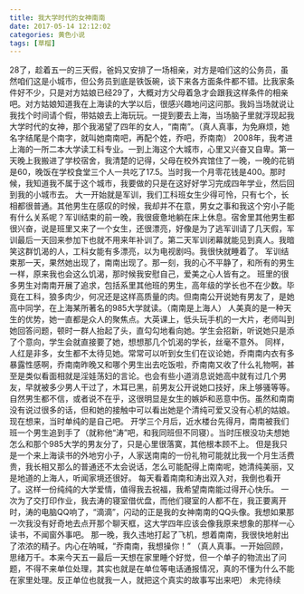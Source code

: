 ```yaml
---
title: 我大学时代的女神南南
date: 2017-05-14 12:12:02
categories: 黄色小说
tags: [草榴]
---
```

28了，趁着五一的三天假，爸妈又安排了一场相亲，对方是咱们这的公务员，虽然咱们这是小城市，但公务员到底是铁饭碗，谈下来各方面条件都不错。比我家条件好不少，只是对方姑娘已经29了，大概对方父母着急才会跟我这样条件的相亲吧。对方姑娘知道我在上海读的大学以后，很感兴趣地问这问那。我妈当场就说让我找个时间请个假，带姑娘去上海玩玩。一提到要去上海，当场脑子里就浮现起我大学时代的女神，那个我渴望了四年的女人，“南南”。（真人真事，为免麻烦，她名字结尾是个南字，就叫她南南吧，再配个姓，乔吧，乔南南）
2008年，我考进上海的一所二本大学读工科专业。一到上海这个大城市，心里又兴奋又自卑。第一天晚上我搬进了学校宿舍，我清楚的记得，父母在校外宾馆住了一晚，一晚的花销是60，晚饭在学校食堂三个人一共吃了17.5。当时我一个月零花钱是400。那时候，我知道我不属于这个城市，我要做的只是在这好好学习完成四年学业，然后回到我的小城市去。
大一开始就是军训，我们工科班女生少得可怜，只有七个，长相都很普通。其他男生在感叹的时候，我却并不在意，男女之事和我这个穷小子能有什么关系呢？军训结束的前一晚，我很疲惫地躺在床上休息。宿舍里其他男生都很兴奋，说是班里又来了一个女生，还很漂亮，好像是为了逃军训请了几天假，军训最后一天回来参加下也就不用来年补训了。第二天军训闭幕就能见到真人。我暗笑这群饥渴的人，工科女能有多漂亮，以为电视剧吗。我很快就睡着了。
军训结束那一天，果然她出现了，南南出现了。那一刻，我的心不平静了，和所有的男生一样，原来我也会这么饥渴，那时候我安慰自己，爱美之心人皆有之。
班里的很多男生对南南开展了追求，包括系里其他班的男生，高年级的学长也不在少数。毕竟在工科，狼多肉少，何况还是这样高质量的肉。但南南公开说她有男友了，是她高中同学，在上海某所著名的985大学就读。（南南是上海人）
人美真的是一种天生的优势，她一直都是众人的聚焦点。大英课上，低头玩手机的一大片，老师叫到她回答问题，顿时一群人抬起了头，直勾勾地看向她。学生会招新，听说她只是添了个意向，学生会就直接要了她，想想那几个饥渴的学长，丝毫不意外。
同样，人红是非多，女生都不太待见她。常常可以听到女生们在议论她，乔南南内衣有多暴露性感啊，乔南南昨晚又和哪个男生出去吃饭啦，乔南南又收了什么礼物啊，甚至是类似看面相就是淫娃荡妇的言论。也会有些小道消息说她高中就有过几个男友，早就被多少男人干过了，木耳已黑，前男友公开说她口技好，床上够骚等等。
自然男生都不信，或者说不在乎，这很明显是女生的嫉妒和恶意中伤。虽然和南南没有说过很多的话，但和她的接触中可以看出她是个清纯可爱又没有心机的姑娘。现在想来，当时单纯的是自己吧。
开学三个月后，近水楼台先得月，南南被我们班一个男生追到手了（就称他“涛”吧，和我同班但不同寝）。当时压根没功夫想她怎么和那个985大学的男友分了，只是心里很落寞，其他根本顾不上。
但是我只是一个来上海读书的外地穷小子，人家送南南的一份礼物可能就比我一个月生活费贵，我长相又那么的普通还不太会说话，怎么可能配得上南南呢，她清纯美丽，又是地道的上海人，听闻家境还很好。
每天看着南南和涛出双入对，我倒也看开了。这样一份纯纯的大学爱情，值得我去祝福，我希望南南能过得开心快乐。
一次为了交打印作业，我去涛的寝室借优盘，而他们寝室的人都不在，我正要离开时，涛的电脑QQ响了，“滴滴”，闪动的正是我的女神南南的QQ头像。我想如果那一次我没有好奇地去点开那个聊天框，这大学四年应该会像我原来想象的那样一心读书，不闻窗外事吧。
那一晚，我久违地打起了飞机，想着南南，我很快地射出了浓浓的精子。内心在呐喊，“乔南南，我想操你！”
（真人真事。一开始回顾，思绪万千。本来今天五一最后一天想在家里睡个好觉，但一个单子的物流出了问题，不得不来单位处理，其实也就是在单位等电话通报情况，真的不懂为什么不能在家里处理。反正单位也就我一人，就把这个真实的故事写出来吧）
未完待续